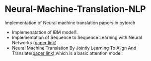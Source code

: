 # Neural-Machine-Translation-NLP
Implementation of Neural machine translation papers in pytorch

- Implemenatation of IBM model1.
- Implementation of Sequence to Sequence Learning with Neural Networks ([paper link](https://papers.nips.cc/paper/5346-sequence-to-sequence-learning-with-neural-networks.pdf))
- Neural Machine Translation By Jointly Learning To Align And Translate([paper link](https://arxiv.org/pdf/1409.0473.pdf)),which is a basic attention model.
